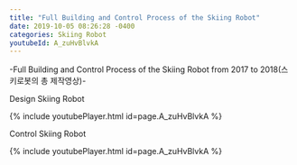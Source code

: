 ```yaml
---
title: "Full Building and Control Process of the Skiing Robot"
date: 2019-10-05 08:26:28 -0400
categories: Skiing Robot
youtubeId: A_zuHvBlvkA
---
```

-Full Building and Control Process of the Skiing Robot from 2017 to 2018(스키로봇의 총 제작영상)-

Design Skiing Robot

{% include youtubePlayer.html id=page.A_zuHvBlvkA %}

Control Skiing Robot

{% include youtubePlayer.html id=page.A_zuHvBlvkA %}


